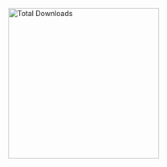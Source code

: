 <p align="left">
<a href="https://github.com/winebox64/winlator?tab=readme-ov-file#play-your-favorite-games-anywhere-anytime">
<img src="https://img.shields.io/badge/%20>%20DOWNLOAD%20<%20-wb64?style=for-the-badge-plastic&logo=Android&logoColor=green&logoSize=18&label=WINLATOR%20&labelColor=1A1D23&color=66BA32" alt="Total Downloads" width="300">
</p>
